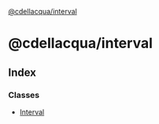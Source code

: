 [@cdellacqua/interval](README.md)

# @cdellacqua/interval

## Index

### Classes

* [Interval](classes/interval.md)
